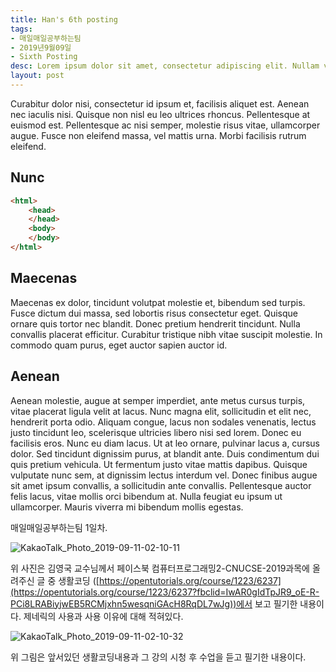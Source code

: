 ```yaml
---
title: Han's 6th posting
tags:
- 매일매일공부하는팀
- 2019년9월09일
- Sixth Posting
desc: Lorem ipsum dolor sit amet, consectetur adipiscing elit. Nullam vehicula gravida felis et dapibus.
layout: post
---
```


Curabitur dolor nisi, consectetur id ipsum et, facilisis aliquet est. Aenean nec iaculis nisi. Quisque non nisl eu leo ultrices rhoncus. Pellentesque at euismod est. Pellentesque ac nisi semper, molestie risus vitae, ullamcorper augue. Fusce non eleifend massa, vel mattis urna. Morbi facilisis rutrum eleifend.
<!-- more -->
<!-- Mauris a molestie neque. Aliquam non malesuada nisi, a sodales purus. Nam molestie faucibus sapien eu euismod. Sed scelerisque ornare euismod. In tincidunt est vel pharetra convallis. Praesent vitae nisi odio.-->

## Nunc

```html
<html>
    <head>
    </head>
    <body>
    </body>
</html>
```

## Maecenas
Maecenas ex dolor, tincidunt volutpat molestie et, bibendum sed turpis. Fusce dictum dui massa, sed lobortis risus consectetur eget. Quisque ornare quis tortor nec blandit. Donec pretium hendrerit tincidunt. Nulla convallis placerat efficitur. Curabitur tristique nibh vitae suscipit molestie. In commodo quam purus, eget auctor sapien auctor id.

## Aenean
Aenean molestie, augue at semper imperdiet, ante metus cursus turpis, vitae placerat ligula velit at lacus. Nunc magna elit, sollicitudin et elit nec, hendrerit porta odio. Aliquam congue, lacus non sodales venenatis, lectus justo tincidunt leo, scelerisque ultricies libero nisi sed lorem. Donec eu facilisis eros. Nunc eu diam lacus. Ut at leo ornare, pulvinar lacus a, cursus dolor. Sed tincidunt dignissim purus, at blandit ante. Duis condimentum dui quis pretium vehicula. Ut fermentum justo vitae mattis dapibus. Quisque vulputate nunc sem, at dignissim lectus interdum vel. Donec finibus augue sit amet ipsum convallis, a sollicitudin ante convallis. Pellentesque auctor felis lacus, vitae mollis orci bibendum at. Nulla feugiat eu ipsum ut ullamcorper. Mauris viverra mi bibendum mollis egestas.

매일매일공부하는팀 1일차.

![KakaoTalk_Photo_2019-09-11-02-10-11](/Users/janghan/Downloads/KakaoTalk_Photo_2019-09-11-02-10-11.jpeg)

위 사진은 김영국 교수님께서 페이스북 컴퓨터프로그래밍2-CNUCSE-2019과목에 올려주신 글 중 생활코딩 ([https://opentutorials.org/course/1223/6237](https://opentutorials.org/course/1223/6237?fbclid=IwAR0gIdTpJR9_oE-R-PCi8LRABiyjwEB5RCMjxhn5wesqniGAcH8RqDL7wJg))에서 보고 필기한 내용이다. 제네릭의 사용과 사용 이유에 대해 적혀있다.

![KakaoTalk_Photo_2019-09-11-02-10-32](/Users/janghan/Downloads/KakaoTalk_Photo_2019-09-11-02-10-32.jpeg)

위 그림은 앞서있던 생활코딩내용과 그 강의 시청 후 수업을 듣고 필기한 내용이다. 